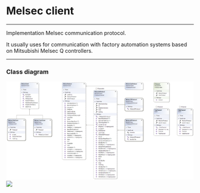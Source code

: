 # Melsec client

***

Implementation Melsec communication protocol.
 
It usually uses for communication with factory automation systems based on Mitsubishi Melsec Q controllers.

***

### Class diagram

![](./MelsecClientDiagram.png)
![](../../raw/default/MelsecClientDiagram.png)